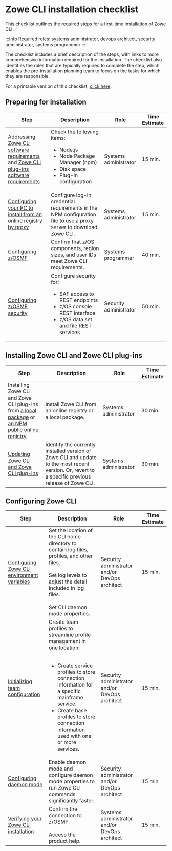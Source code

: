 # Zowe CLI installation checklist

This checklist outlines the required steps for a first-time installation of Zowe CLI.

:::info Required roles: systems administrator, devops architect, security administrator, systems programmer
:::

The checklist includes a brief description of the steps, with links to more comprehensive information required for the installation. The checklist also identifies the roles that are typically required to complete the step, which enables the pre-installation planning team to focus on the tasks for which they are responsible.

For a printable version of this checklist, <a href="/stable/Zowe_CLI_Installation_Checklist.xlsx" target="_blank">click here</a>.

## Preparing for installation

| Step        | Description | Role       | Time Estimate |
| ----------- | ----------- | ---------- | ------------- |
| Addressing [Zowe CLI software requirements](../user-guide/systemrequirements-cli.md) and [Zowe CLI plug-ins software requirements](../user-guide/cli-swreqplugins.md) | Check the following items: <ul><li>Node.js</li><li>Node Package Manager (npm)</li><li>Disk space</li><li>Plug-in configuration</li></ul> | Systems administrator | 15 min. |
| [Configuring your PC to install from an online registry by proxy](../user-guide/cli-install-configure-install-online-registry-proxy.md) | Configure log-in credential requirements in the NPM configuration file to use a proxy server to download Zowe CLI.| Systems administrator | 15 min. |
| [Configuring z/OSMF](../user-guide/cli-install-configure-zosmf.md) | Confirm that z/OS components, region sizes, and user IDs meet Zowe CLI requirements. | Systems programmer | 40 min. |
| [Configuring z/OSMF security](../user-guide/cli-install-configure-zosmf-security.md) | Configure security for: <ul><li>SAF access to REST endpoints</li><li>z/OS console REST interface</li><li>z/OS data set and file REST services</li></ul>| Security administrator| 50 min.|

## Installing Zowe CLI and Zowe CLI plug-ins

| Step        | Description | Role       | Time Estimate |
| ----------- | ----------- | ---------- | ------------- |
| Installing Zowe CLI and Zowe CLI plug-ins from [a local package](../user-guide/cli-installcli.md#installing-zowe-cli-and-zowe-cli-plug-ins-from-a-local-package) or <br/>[an NPM public online registry](../user-guide/cli-installcli.md#installing-zowe-cli-and-zowe-cli-plug-ins-from-an-npm-online-registry) | Install Zowe CLI from an online registry or a local package.| Systems administrator | 30 min. |
| [Updating Zowe CLI and Zowe CLI plug-ins](../user-guide/cli-updatingcli.md) | Identify the currently installed version of Zowe CLI and update to the most recent version. Or, revert to a specific previous release of Zowe CLI. | Systems administrator | 30 min. |

## Configuring Zowe CLI

| Step        | Description | Role       | Time Estimate |
| ----------- | ----------- | ---------- | ------------- |
| [Configuring Zowe CLI environment variables](../user-guide/cli-configuringcli-ev.md) | Set the location of the CLI home directory to contain log files, profiles, and other files.<br/><br/>Set log levels to adjust the detail included in log files.<br/><br/>Set CLI daemon mode properties. | Security administrator and/or DevOps architect | 15 min. |
| [Initializing team configuration](../user-guide/cli-using-initializing-team-configuration.md) | Create team profiles to streamline profile management in one location:<br/><br/><ul><li>Create service profiles to store connection information for a specific mainframe service.</li><li>Create base profiles to store connection information used with one or more services. </li></ul> | Security administrator and/or DevOps architect | 15 min. |
| [Configuring daemon mode](../user-guide/cli-using-using-daemon-mode.md) | Enable daemon mode and configure daemon mode properties to run Zowe CLI commands significantly faster. | Security administrator and/or DevOps architect | 15 min |
| [Verifying your Zowe CLI installation](../user-guide/cli-install-verify-your-installation) | Confirm the connection to z/OSMF.<br/><br/>Access the product help. | Systems administrator and/or DevOps architect| 15 min. |
